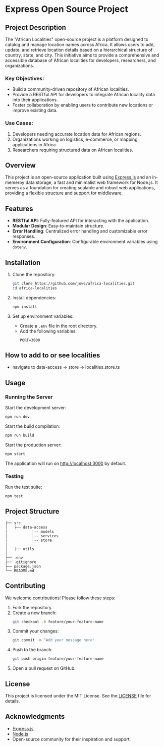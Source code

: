 # Express Open Source Project

## Project Description
The "African Localities" open-source project is a platform designed to catalog and manage location names across Africa. It allows users to add, update, and retrieve location details based on a hierarchical structure of country, state, and city. This initiative aims to provide a comprehensive and accessible database of African localities for developers, researchers, and organizations.

### Key Objectives:
- Build a community-driven repository of African localities.
- Provide a RESTful API for developers to integrate African locality data into their applications.
- Foster collaboration by enabling users to contribute new locations or improve existing data.

### Use Cases:
1. Developers needing accurate location data for African regions.
2. Organizations working on logistics, e-commerce, or mapping applications in Africa.
3. Researchers requiring structured data on African localities.

## Overview
This project is an open-source application built using [Express.js](https://expressjs.com/) and an in-memeroy data storage, a fast and minimalist web framework for Node.js. It serves as a foundation for creating scalable and robust web applications, providing a flexible structure and support for middleware.

## Features
- **RESTful API**: Fully-featured API for interacting with the application.
- **Modular Design**: Easy-to-maintain structure.
- **Error Handling**: Centralized error handling and customizable error responses.
- **Environment Configuration**: Configurable environment variables using `dotenv`.

## Installation

1. Clone the repository:
   ```bash
   git clone https://github.com/jowc/africa-localities.git
   cd africa-localities
   ```

2. Install dependencies:
   ```bash
   npm install
   ```

3. Set up environment variables:
   - Create a `.env` file in the root directory.
   - Add the following variables:
     ```env
     PORT=3000
     ```

## How to add to or see localities
- navigate to data-access -> store -> localities.store.ts

## Usage

### Running the Server

Start the development server:
```bash
npm run dev
```

Start the build compilation:
```bash
npm run build
```

Start the production server:
```bash
npm start
```

The application will run on [http://localhost:3000](http://localhost:3000) by default.

### Testing

Run the test suite:
```bash
npm test
```

## Project Structure
```
├── src
│   ├── data-access
|           |-- models
|           |-- services
|           |-- store
|
│   ├── utils
│    
├── .env
├── .gitignore
├── package.json
└── README.md
```

## Contributing

We welcome contributions! Please follow these steps:

1. Fork the repository.
2. Create a new branch:
   ```bash
   git checkout -b feature/your-feature-name
   ```
3. Commit your changes:
   ```bash
   git commit -m "Add your message here"
   ```
4. Push to the branch:
   ```bash
   git push origin feature/your-feature-name
   ```
5. Open a pull request on GitHub.

## License

This project is licensed under the MIT License. See the [LICENSE](LICENSE) file for details.

## Acknowledgments

- [Express.js](https://expressjs.com/)
- [Node.js](https://nodejs.org/)
- Open-source community for their inspiration and support.
